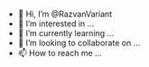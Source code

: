 - 👋 Hi, I’m @RazvanVariant
- 👀 I’m interested in ...
- 🌱 I’m currently learning ...
- 💞️ I’m looking to collaborate on ...
- 📫 How to reach me ...

<!---
RazvanVariant/RazvanVariant is a ✨ special ✨ repository because its `README.md` (this file) appears on your GitHub profile.
You can click the Preview link to take a look at your changes.
--->
